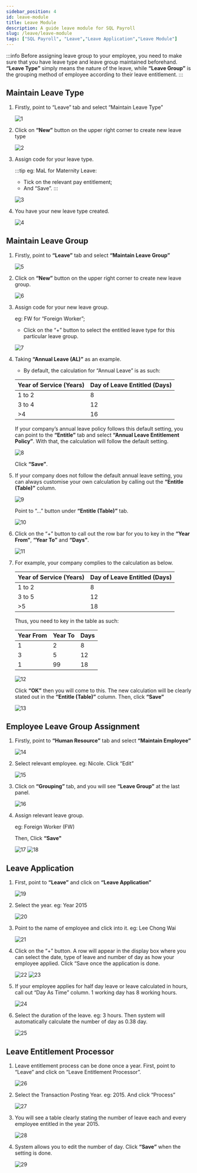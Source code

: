 ```yaml
---
sidebar_position: 4
id: leave-module
title: Leave Module
description: A guide leave module for SQL Payroll
slug: /leave/leave-module
tags: ["SQL Payroll", "Leave","Leave Application","Leave Module"]
---
```



:::info
Before assigning leave group to your employee, you need to make sure that you have leave type and leave group maintained beforehand. **“Leave Type”** simply means the nature of the leave, while **“Leave Group”** is the grouping method of employee according to their leave entitlement.
:::

## Maintain Leave Type

1. Firstly, point to “Leave” tab and select “Maintain Leave Type”

    ![1](/img/leave/leave-module/1.png)

2. Click on **“New”** button on the upper right corner to create new leave type

    ![2](/img/leave/leave-module/2.png)

3. Assign code for your leave type.

    :::tip eg: MaL for Maternity Leave:

    - Tick on the relevant pay entitlement;
    - And “Save”.
    :::

    ![3](/img/leave/leave-module/3.png)

4. You have your new leave type created.

    ![4](/img/leave/leave-module/4.png)

## Maintain Leave Group

1. Firstly, point to **“Leave”** tab and select **“Maintain Leave Group”**

    ![5](/img/leave/leave-module/5.png)

2. Click on **“New”** button on the upper right corner to create new leave group.

    ![6](/img/leave/leave-module/6.png)

3. Assign code for your new leave group.

    eg: FW for “Foreign Worker”;
    - Click on the “+” button to select the entitled leave type for this particular leave group.

    ![7](/img/leave/leave-module/7.png)

4. Taking **“Annual Leave (AL)”** as an example.

    - By default, the calculation for “Annual Leave” is as such:

    |Year of Service (Years) |Day of Leave Entitled (Days) |
    |------------------------|-----------------------------|
    |1 to 2                  |          8                  |
    |3 to 4                  |         12                  |
    |  >4                    |         16                  |

    If your company’s annual leave policy follows this default setting, you can point to the **“Entitle”** tab and select **“Annual Leave Entitlement Policy”**. With that, the calculation will follow the default setting.

    ![8](/img/leave/leave-module/8.png)

    Click **“Save”**.

5. If your company does not follow the default annual leave setting, you can always customise your own calculation by calling out the **“Entitle (Table)”** column.

    ![9](/img/leave/leave-module/9.png)

     Point to “…” button under **“Entitle (Table)”** tab.

    ![10](/img/leave/leave-module/10.png)

6. Click on the “+” button to call out the row bar for you to key in the **“Year From”**, **“Year To”** and **“Days”**.

    ![11](/img/leave/leave-module/11.png)

7. For example, your company complies to the calculation as below.

    |Year of Service (Years) | Day of Leave Entitled (Days) |
    |------------------------|------------------------------|
    |1 to 2                  |      8                       |
    |3 to 5                  |      12                      |
    |>5                      |      18                      |

    Thus, you need to key in the table as such:

    |Year From |Year To |Days  |
    |----------|--------|------|
    |1         | 2      | 8    |
    |3         | 5      | 12   |
    |1         | 99     | 18   |

    ![12](/img/leave/leave-module/12.png)

    Click **“OK”** then you will come to this. The new calculation will be clearly stated out in the **“Entitle (Table)”** column. Then, click **“Save”**

    ![13](/img/leave/leave-module/13.png)

## Employee Leave Group Assignment

1. Firstly, point to **“Human Resource”** tab and select **“Maintain Employee”**

    ![14](/img/leave/leave-module/14.png)

2. Select relevant employee. eg: Nicole. Click “Edit”

    ![15](/img/leave/leave-module/15.png)

3. Click on **“Grouping”** tab, and you will see **“Leave Group”** at the last panel.

    ![16](/img/leave/leave-module/16.png)

4. Assign relevant leave group.

    eg: Foreign Worker (FW)

    Then, Click **“Save"**

    ![17](/img/leave/leave-module/17.png)
    ![18](/img/leave/leave-module/18.png)

## Leave Application

1. First, point to **“Leave”** and click on **“Leave Application”**

    ![19](/img/leave/leave-module/19.png)

2. Select the year. eg: Year 2015

    ![20](/img/leave/leave-module/20.png)

3. Point to the name of employee and click into it. eg: Lee Chong Wai

    ![21](/img/leave/leave-module/21.png)

4. Click on the “+” button. A row will appear in the display box where you can select the date, type of leave and number of day as how your employee applied. Click “Save once the application is done.

    ![22](/img/leave/leave-module/22.png)
    ![23](/img/leave/leave-module/23.png)

5. If your employee applies for half day leave or leave calculated in hours, call out “Day As Time” column. 1 working day has 8 working hours.

    ![24](/img/leave/leave-module/24.png)

6. Select the duration of the leave. eg: 3 hours. Then system will automatically calculate the number of day as 0.38 day.

    ![25](/img/leave/leave-module/25.png)

## Leave Entitlement Processor

1. Leave entitlement process can be done once a year. First, point to “Leave” and click on “Leave Entitlement Processor”.

    ![26](/img/leave/leave-module/26.png)

2. Select the Transaction Posting Year. eg: 2015. And click “Process”

    ![27](/img/leave/leave-module/27.png)

3. You will see a table clearly stating the number of leave each and every employee entitled in the year 2015.

    ![28](/img/leave/leave-module/28.png)

4. System allows you to edit the number of day. Click **“Save”** when the setting is done.

    ![29](/img/leave/leave-module/29.png)
